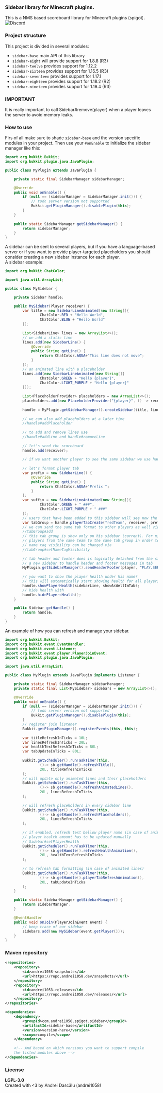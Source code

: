 ### Sidebar library for Minecraft plugins.
This is a NMS based scoreboard library for Minecraft plugins (spigot).  
[![Discord](https://discordapp.com/api/guilds/201345265821679617/widget.png?style=shield)](https://discord.gg/XdJfN2X)

### Project structure
This project is divided in several modules:
- `sidebar-base` main API of this library
- `sidebar-eight` will provide support for 1.8.8 (R3)
- `sidebar-twelve` provides support for 1.12.2
- `sidebar-sixteen` provides support for 1.16.5 (R3)
- `sidebar-seventeen` provides support for 1.17.1
- `sidebar-eighteen` provides support for 1.18.2 (R2)
- `sidebar-nineteen` provides support for 1.19.4 (R3)

### IMPORTANT
It is really important to call Sidebar#remove(player) when a player leaves the server to avoid memory leaks.


### How to use
Firs of all make sure to shade `sidebar-base` and the version specific modules in your project. Then use
your `#onEnable` to initialize the sidebar manager like this:

```java
import org.bukkit.Bukkit;
import org.bukkit.plugin.java.JavaPlugin;

public class MyPlugin extends JavaPlugin {

    private static final SidebarManager sidebarManager;

    @Override
    public void onEnable() {
        if (null == (sidebarManager = SidebarManager.init())) {
            // todo server version not supported
            Bukkit.getPluginManager().disablePlugin(this);
        }
    }
    
    public static SidebarManager getSidebarManager() {
        return sidebarManager;
    }
}
```

A sidebar can be sent to several players, but if you have a language-based server or if you want to 
provide player-targeted placeholders you should consider creating a new sidebar instance for each player.  
A sidebar example:

```java
import org.bukkit.ChatColor;

import java.util.ArrayList;

public class MySidebar {

    private Sidebar handle;

    public MySidebar(Player receiver) {
        var title = new SidebarLineAnimated(new String[]{
                ChatColor.RED + "Hello World",
                ChatColor.BLUE + "Hello World"
        });
        
        List<SidebarLine> lines = new ArrayList<>();
        // we add a static line
        lines.add(new SidebarLine() {
            @Override
            public String getLine() {
                return ChatColor.AQUA+"This line does not move";
            }
        });
        // an animated line with a placeholder
        lines.add(new SidebarLineAnimated(new String[]{
                ChatColor.GREEN + "Hello {player}",
                ChatColor.LIGHT_PURPLE + "Hello {player}"
        }));
        
        List<PlaceholderProvider> placeholders = new ArrayList<>();
        placeholders.add(new PlaceholderProvider("{player}", () -> receiver.getDisplayName()));
        
        handle = MyPlugin.getSidebarManager().createSidebar(title, lines, placeholders);
        
        // we can also add placeholders at a later time
        //handle#addPlaceholder
        
        // to add and remove lines use
        //handle#addLine and handle#removeLine
        
        // let's send the scoreboard
        handle.add(receiver);
        
        // if we want another player to see the same sidebar we use handle#add again
        
        // let's format player tab
        var prefix = new SidebarLine() {
            @Override
            public String getLine() {
                return ChatColor.AQUA+"Prefix ";
            }
        };
        var suffix = new SidebarLineAnimated(new String[]{
                ChatColor.GREEN + " ###",
                ChatColor.LIGHT_PURPLE + " ###"
        });
        // users that have been added to this sidebar will see now the tab-format for the given player
        var tabGroup = handle.playerTabCreate("redTeam", receiver, prefix, suffix, PlayerTab.PushingRule.NEVER);
        // we can send the same tab format to other players as well via
        //tabGroup#add
        // this tab group is show only on his sidebar (current). For mini-games such as bed wars we add
        // players from the same team to the same tab group in order to have an ordered tab list.
        // name tag visibility can be changed via
        //tabGroup#setNameTagVisibility
        
        // tab header and footer does is logically detached from the sidebar si you won't need to create
        // a new sidebar to handle header and footer messages in tab
        MyPlugin.getSidebarManager().sendHeaderFooter(player, "PLAY.SERVER.COM", "Be kind!");
        
        // you want to show the player health under his name?
        // this will automatically start showing health for all players
        handle.showPlayerHealth(sidebarLine, showAsWellInTab);
        // hide health with
        handle.hidePlayersHealth();
    }

    public Sidebar getHandle() {
        return handle;
    }
}
```
An example of how you can refresh and manage your sidebar.

```java
import org.bukkit.Bukkit;
import org.bukkit.event.EventHandler;
import org.bukkit.event.Listener;
import org.bukkit.event.player.PlayerJoinEvent;
import org.bukkit.plugin.java.JavaPlugin;

import java.util.ArrayList;

public class MyPlugin extends JavaPlugin implements Listener {

    private static final SidebarManager sidebarManager;
    private static final List<MySidebar> sidebars = new ArrayList<>();

    @Override
    public void onEnable() {
        if (null == (sidebarManager = SidebarManager.init())) {
            // todo server version not supported
            Bukkit.getPluginManager().disablePlugin(this);
        }
        // register join listener
        Bukkit.getPluginManager().registerEvents(this, this);
        
        var titleRefreshInTicks = 10L;
        var linesRefreshInTicks = 20L;
        var healthTextRefreshInTicks = 80L;
        var tabUpdateInTicks = 80L;
        
        Bukkit.getScheduler().runTaskTimer(this, 
                ()-> sb.getHandle().refreshTitle(),
                20L, titleRefreshInTicks
        );
        // will update only animated lines and their placeholders
        Bukkit.getScheduler().runTaskTimer(this,
                ()-> sb.getHandle().refreshAnimatedLines(),
                20L, linesRefreshInTicks
        );
        
        // will refresh placeholders in every sidebar line
        Bukkit.getScheduler().runTaskTimer(this,
                ()-> sb.getHandle().refreshPlaceholders(),
                20L, linesRefreshInTicks
        );
        
        // if enabled, refresh text bellow player name (in case of animated lines)
        // player health amount has to be updated manually
        // Sidebar#setPlayerHealth
        Bukkit.getScheduler().runTaskTimer(this,
                ()-> sb.getHandle().refreshHealthAnimation(),
                20L, healthTextRefreshInTicks
        );
        
        // to refresh tab formatting (in case of animated lines)
        Bukkit.getScheduler().runTaskTimer(this,
                ()-> sb.getHandle().playerTabRefreshAnimation(),
                20L, tabUpdateInTicks
        );
    }

    public static SidebarManager getSidebarManager() {
        return sidebarManager;
    }

    @EventHandler
    public void onJoin(PlayerJoinEvent event) {
        // keep trace of our sidebar
        sidebars.add(new MySidebar(event.getPlayer()));
    }
}
```

### Maven repository

```xml
<repositories>
    <repository>
        <id>andrei1058-snapshots</id>
        <url>https://repo.andrei1058.dev/snapshots/</url>
    </repository>
    <repository>
        <id>andrei1058-releases</id>
        <url>https://repo.andrei1058.dev/releases/</url>
    </repository>
</repositories>
```

```xml
<dependencies>
    <dependency>
        <groupId>com.andrei1058.spigot.sidebar</groupId>
        <artifactId>sidebar-base</artifactId>
        <version>version-here</version>
        <scope>compile</scope>
    </dependency>
    
    <!-- And based on which versions you want to support compile 
    the listed modules above -->
</dependencies>
```

### License
**LGPL-3.0**  
Created with <3 by Andrei Dascălu (andrei1058)
